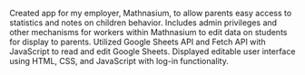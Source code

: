 Created app for my employer, Mathnasium, to allow parents easy access to statistics and notes on children behavior. Includes admin privileges and other mechanisms for workers within Mathnasium to edit data on students for display to parents. Utilized Google Sheets API and Fetch API with JavaScript to read and edit Google Sheets. Displayed editable user interface using HTML, CSS, and JavaScript with log-in functionality.
